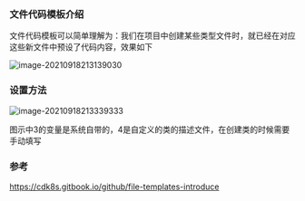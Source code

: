 ### 文件代码模板介绍

文件代码模板可以简单理解为：我们在项目中创建某些类型文件时，就已经在对应这些新文件中预设了代码内容，效果如下

![image-20210918213139030](https://gitee.com/huawesome/my-picture/raw/master/img/202109182131061.png)

### 设置方法

![image-20210918213339333](https://gitee.com/huawesome/my-picture/raw/master/img/202109182133365.png)

图示中3的变量是系统自带的，4是自定义的类的描述文件，在创建类的时候需要手动填写



### 参考

https://cdk8s.gitbook.io/github/file-templates-introduce